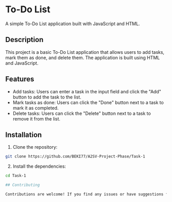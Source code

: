 # To-Do List

A simple To-Do List application built with JavaScript and HTML.

## Description

This project is a basic To-Do List application that allows users to add tasks, mark them as done, and delete them. The application is built using HTML and JavaScript.

## Features

- Add tasks: Users can enter a task in the input field and click the "Add" button to add the task to the list.
- Mark tasks as done: Users can click the "Done" button next to a task to mark it as completed.
- Delete tasks: Users can click the "Delete" button next to a task to remove it from the list.

## Installation
1. Clone the repository:
```bash
git clone https://github.com/BEKI77/A2SV-Project-Phase/Task-1
```
2. Install the dependencies:
```bash
cd Task-1

## Contributing

Contributions are welcome! If you find any issues or have suggestions for improvement, please open an issue or submit a pull request.